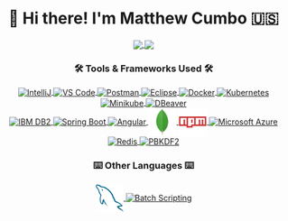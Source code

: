 <!-- Shamelessly taken from https://github.com/iannisdezwart/iannisdezwart/blob/main/README.md -->
<div align="center">
	<h1>👋 Hi there! I'm Matthew Cumbo 🇺🇸</h1>
	<a href="https://github.com/anuraghazra/github-readme-stats" target="_blank">
	  <img
		align="center"
		src="https://github-readme-stats.vercel.app/api/top-langs/?username=MattCumbo99&langs_count=5&theme=radical&layout=compact"
		height="150" />
	</a>
	<a href="https://github.com/anuraghazra/github-readme-stats" target="_blank">
	<img
		align="center"
		src="https://github-readme-stats.vercel.app/api?username=MattCumbo99&count_private=true&theme=radical&show_icons=true"
		height="150" />
	</a>
	<br>
	<h3>🛠 Tools & Frameworks Used 🛠</h3>
	<p>
		<a href="https://www.jetbrains.com/idea/" target="_blank">
			<img
				align="center"
				src="https://upload.wikimedia.org/wikipedia/commons/thumb/9/9c/IntelliJ_IDEA_Icon.svg/1200px-IntelliJ_IDEA_Icon.svg.png"
				width="50"
				height="50"
				alt="IntelliJ" />
		</a>
		<a href="https://code.visualstudio.com/" target="_blank">
			<img
				align="center"
				src="https://upload.wikimedia.org/wikipedia/commons/thumb/9/9a/Visual_Studio_Code_1.35_icon.svg/2048px-Visual_Studio_Code_1.35_icon.svg.png"
				width="50"
				height="50"
				alt="VS Code" />
		</a>
		<a href="https://www.postman.com/" target="_blank">
			<img
				align="center"
				src="https://uxwing.com/wp-content/themes/uxwing/download/brands-and-social-media/postman-icon.png"
				width="50"
				height="50"
				alt="Postman" />
		</a>
		<a href="https://eclipseide.org/" target="_blank">
			<img
				align="center"
				src="https://user-images.githubusercontent.com/11943860/46922529-b28cdc80-cfe0-11e8-9aec-0091161d3599.png"
				width="50"
				height="50"
				alt="Eclipse" />
		</a>
		<a href="https://www.docker.com/" target="_blank">
			<img
				align="center"
				src="https://cdn-icons-png.flaticon.com/512/919/919853.png"
				width="50"
				height="50"
				alt="Docker" />
		</a>
		<a href="https://kubernetes.io/" target="_blank">
			<img
				align="center"
				src="https://upload.wikimedia.org/wikipedia/labs/thumb/b/ba/Kubernetes-icon-color.svg/2110px-Kubernetes-icon-color.svg.png"
				width="50"
				height="50"
				alt="Kubernetes" />
		</a>
		<a href="https://minikube.sigs.k8s.io/docs/start/" target="_blank">
			<img
				align="center"
				src="https://miro.medium.com/max/400/0*KzqL3xqmXzV5PPjX.png"
				width="50"
				height="50"
				alt="Minikube" />
		</a>
		<a href="https://dbeaver.io/" target="_blank">
			<img
				align="center"
				src="https://dbeaver.com/img/dbeaver-head.png"
				width="50"
				height="50"
				alt="DBeaver" />
		</a>
		<br>
		<a href="https://www.ibm.com/products/db2" target="_blank">
			<img
				align="center"
				src="https://www.prolival.fr/wp-content/uploads/2018/07/300x300xIBM-DB2-logo.png.pagespeed.ic_.ZyQH7PLHmc.png"
				width="50"
				height="50"
				alt="IBM DB2" />
		</a>
		<a href="https://spring.io/" target="_blank">
			<img
				align="center"
				src="https://img.icons8.com/color/12x/spring-logo.png"
				width="50"
				height="50"
				alt="Spring Boot" />
		</a>
		<a href="https://angular.io/" target="_blank">
			<img
				align="center"
				src="https://cdn.icon-icons.com/icons2/2699/PNG/512/angular_logo_icon_169595.png"
				width="50"
				height="50"
				alt="Angular" />
		</a>
		<a href="https://www.mongodb.com/" target="_blank">
			<img
				align="center"
				src="https://raw.githubusercontent.com/devicons/devicon/master/icons/mongodb/mongodb-original.svg"
				width="50"
				height="50"
				alt="MongoDB" />
		</a>
		<a href="https://www.npmjs.com/" target="_blank">
			<img
				align="center"
				src="https://raw.githubusercontent.com/devicons/devicon/master/icons/npm/npm-original-wordmark.svg"
				width="50"
				height="50"
				alt="NPM" />
		</a>
		<a href="https://azure.microsoft.com/en-us" target="_blank">
			<img
				align="center"
				src="https://logos-world.net/wp-content/uploads/2021/05/Azure-Logo.png"
				width="90"
				height="50"
				alt="Microsoft Azure" />
		</a>
		<br>
		<a href="https://redis.io/" target="_blank">
			<img
				align="center"
				src="https://cdn4.iconfinder.com/data/icons/redis-2/1451/Untitled-2-512.png"
				width="50"
				height="50"
				alt="Redis" />
		</a>
		<a href="https://en.wikipedia.org/wiki/PBKDF2" target="_blank">
			<img
				align="center"
				src="https://cdn-icons-png.flaticon.com/512/1958/1958837.png"
				width="50"
				height="50"
				alt="PBKDF2" />
		</a>
	</p>
	<h3>⌨️ Other Languages ⌨️</h3>
	<p>
		<a href="https://www.mysql.com/" target="_blank">
			<img
				align="center"
				src="https://raw.githubusercontent.com/devicons/devicon/master/icons/mysql/mysql-original.svg"
				width="50"
				height="50"
				alt="MySQL" />
		</a>
		<a href="https://en.wikipedia.org/wiki/Batch_file" target="_blank">
			<img
				align="center"
				src="https://upload.wikimedia.org/wikipedia/en/7/7c/Batch_file_icon.png"
				width="50"
				height="50"
				alt="Batch Scripting" />
		</a>
	</p>
</div>

<!--
**MattCumbo99/MattCumbo99** is a ✨ _special_ ✨ repository because its `README.md` (this file) appears on your GitHub profile.

Here are some ideas to get you started:

- 🔭 I’m currently working on ...
- 🌱 I’m currently learning ...
- 👯 I’m looking to collaborate on ...
- 🤔 I’m looking for help with ...
- 💬 Ask me about ...
- 📫 How to reach me: ...
- 😄 Pronouns: ...
- ⚡ Fun fact: ...
-->
